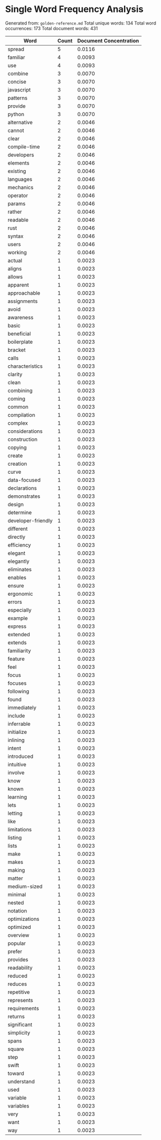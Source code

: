 # Single Word Frequency Analysis

Generated from: `golden-reference.md`
Total unique words: 134
Total word occurrences: 173
Total document words: 431

| Word | Count | Document Concentration |
|------|-------|------------------------|
| spread | 5 | 0.0116 |
| familiar | 4 | 0.0093 |
| use | 4 | 0.0093 |
| combine | 3 | 0.0070 |
| concise | 3 | 0.0070 |
| javascript | 3 | 0.0070 |
| patterns | 3 | 0.0070 |
| provide | 3 | 0.0070 |
| python | 3 | 0.0070 |
| alternative | 2 | 0.0046 |
| cannot | 2 | 0.0046 |
| clear | 2 | 0.0046 |
| compile-time | 2 | 0.0046 |
| developers | 2 | 0.0046 |
| elements | 2 | 0.0046 |
| existing | 2 | 0.0046 |
| languages | 2 | 0.0046 |
| mechanics | 2 | 0.0046 |
| operator | 2 | 0.0046 |
| params | 2 | 0.0046 |
| rather | 2 | 0.0046 |
| readable | 2 | 0.0046 |
| rust | 2 | 0.0046 |
| syntax | 2 | 0.0046 |
| users | 2 | 0.0046 |
| working | 2 | 0.0046 |
| actual | 1 | 0.0023 |
| aligns | 1 | 0.0023 |
| allows | 1 | 0.0023 |
| apparent | 1 | 0.0023 |
| approachable | 1 | 0.0023 |
| assignments | 1 | 0.0023 |
| avoid | 1 | 0.0023 |
| awareness | 1 | 0.0023 |
| basic | 1 | 0.0023 |
| beneficial | 1 | 0.0023 |
| boilerplate | 1 | 0.0023 |
| bracket | 1 | 0.0023 |
| calls | 1 | 0.0023 |
| characteristics | 1 | 0.0023 |
| clarity | 1 | 0.0023 |
| clean | 1 | 0.0023 |
| combining | 1 | 0.0023 |
| coming | 1 | 0.0023 |
| common | 1 | 0.0023 |
| compilation | 1 | 0.0023 |
| complex | 1 | 0.0023 |
| considerations | 1 | 0.0023 |
| construction | 1 | 0.0023 |
| copying | 1 | 0.0023 |
| create | 1 | 0.0023 |
| creation | 1 | 0.0023 |
| curve | 1 | 0.0023 |
| data-focused | 1 | 0.0023 |
| declarations | 1 | 0.0023 |
| demonstrates | 1 | 0.0023 |
| design | 1 | 0.0023 |
| determine | 1 | 0.0023 |
| developer-friendly | 1 | 0.0023 |
| different | 1 | 0.0023 |
| directly | 1 | 0.0023 |
| efficiency | 1 | 0.0023 |
| elegant | 1 | 0.0023 |
| elegantly | 1 | 0.0023 |
| eliminates | 1 | 0.0023 |
| enables | 1 | 0.0023 |
| ensure | 1 | 0.0023 |
| ergonomic | 1 | 0.0023 |
| errors | 1 | 0.0023 |
| especially | 1 | 0.0023 |
| example | 1 | 0.0023 |
| express | 1 | 0.0023 |
| extended | 1 | 0.0023 |
| extends | 1 | 0.0023 |
| familiarity | 1 | 0.0023 |
| feature | 1 | 0.0023 |
| feel | 1 | 0.0023 |
| focus | 1 | 0.0023 |
| focuses | 1 | 0.0023 |
| following | 1 | 0.0023 |
| found | 1 | 0.0023 |
| immediately | 1 | 0.0023 |
| include | 1 | 0.0023 |
| inferrable | 1 | 0.0023 |
| initialize | 1 | 0.0023 |
| inlining | 1 | 0.0023 |
| intent | 1 | 0.0023 |
| introduced | 1 | 0.0023 |
| intuitive | 1 | 0.0023 |
| involve | 1 | 0.0023 |
| know | 1 | 0.0023 |
| known | 1 | 0.0023 |
| learning | 1 | 0.0023 |
| lets | 1 | 0.0023 |
| letting | 1 | 0.0023 |
| like | 1 | 0.0023 |
| limitations | 1 | 0.0023 |
| listing | 1 | 0.0023 |
| lists | 1 | 0.0023 |
| make | 1 | 0.0023 |
| makes | 1 | 0.0023 |
| making | 1 | 0.0023 |
| matter | 1 | 0.0023 |
| medium-sized | 1 | 0.0023 |
| minimal | 1 | 0.0023 |
| nested | 1 | 0.0023 |
| notation | 1 | 0.0023 |
| optimizations | 1 | 0.0023 |
| optimized | 1 | 0.0023 |
| overview | 1 | 0.0023 |
| popular | 1 | 0.0023 |
| prefer | 1 | 0.0023 |
| provides | 1 | 0.0023 |
| readability | 1 | 0.0023 |
| reduced | 1 | 0.0023 |
| reduces | 1 | 0.0023 |
| repetitive | 1 | 0.0023 |
| represents | 1 | 0.0023 |
| requirements | 1 | 0.0023 |
| returns | 1 | 0.0023 |
| significant | 1 | 0.0023 |
| simplicity | 1 | 0.0023 |
| spans | 1 | 0.0023 |
| square | 1 | 0.0023 |
| step | 1 | 0.0023 |
| swift | 1 | 0.0023 |
| toward | 1 | 0.0023 |
| understand | 1 | 0.0023 |
| used | 1 | 0.0023 |
| variable | 1 | 0.0023 |
| variables | 1 | 0.0023 |
| very | 1 | 0.0023 |
| want | 1 | 0.0023 |
| way | 1 | 0.0023 |
